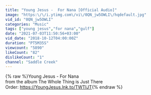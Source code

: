 ```yaml
---
title: "Young Jesus -  For Nana [Official Audio]"
image: "https:\/\/i.ytimg.com\/vi\/0QN_jw5OWLI\/hqdefault.jpg"
vid_id: "0QN_jw5OWLI"
categories: "Music"
tags: ["young jesus","for nana","gulf"]
date: "2021-07-03T11:50:56+03:00"
vid_date: "2018-10-12T04:00:00Z"
duration: "PT5M35S"
viewcount: "5890"
likeCount: "82"
dislikeCount: "1"
channel: "Saddle Creek"
---
```

{% raw %}Young Jesus -  For Nana<br />from the album The Whole Thing is Just There<br />Order: <a rel="nofollow" target="blank" href="https://YoungJesus.lnk.to/TWTIJT">https://YoungJesus.lnk.to/TWTIJT</a>{% endraw %}
